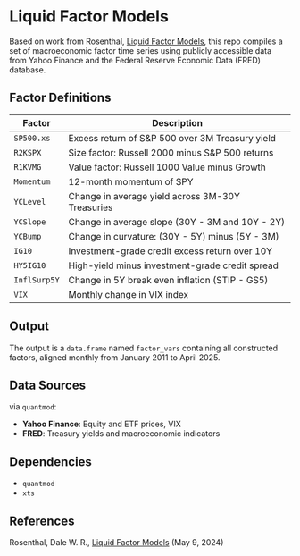 # Liquid Factor Models

Based on work from Rosenthal, [Liquid Factor Models](https://papers.ssrn.com/sol3/papers.cfm?abstract_id=4825468), this repo compiles a set of macroeconomic factor time series using publicly accessible data from Yahoo Finance and the Federal Reserve Economic Data (FRED) database.

## Factor Definitions

| Factor       | Description                                       |
|--------------|---------------------------------------------------|
| `SP500.xs`   | Excess return of S&P 500 over 3M Treasury yield   |
| `R2KSPX`     | Size factor: Russell 2000 minus S&P 500 returns   |
| `R1KVMG`     | Value factor: Russell 1000 Value minus Growth     |
| `Momentum`   | 12-month momentum of SPY                          |
| `YCLevel`    | Change in average yield across 3M-30Y Treasuries  |
| `YCSlope`    | Change in average slope (30Y - 3M and 10Y - 2Y)   |
| `YCBump`     | Change in curvature: (30Y - 5Y) minus (5Y - 3M)   |
| `IG10`       | Investment-grade credit excess return over 10Y    |
| `HY5IG10`    | High-yield minus investment-grade credit spread   |
| `InflSurp5Y` | Change in 5Y break even inflation (STIP - GS5)    |
| `VIX`        | Monthly change in VIX index                       |

## Output

The output is a `data.frame` named `factor_vars` containing all constructed factors, aligned monthly from January 2011 to April 2025.

## Data Sources

via `quantmod`: 
- **Yahoo Finance**: Equity and ETF prices, VIX 
- **FRED**: Treasury yields and macroeconomic indicators

## Dependencies

-   `quantmod`
-   `xts`

## References

Rosenthal, Dale W. R., [Liquid Factor Models](https://papers.ssrn.com/sol3/papers.cfm?abstract_id=4825468) (May 9, 2024)
